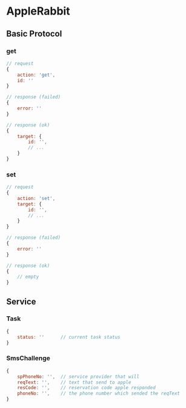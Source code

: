 # AppleRabbit

## Basic Protocol

### get
```javascript
// request
{
	action: 'get',
	id: ''
}

// response (failed)
{
	error: ''
}

// response (ok)
{
	target: {
		id: '',
		// ...
	}
}
```

### set

```javascript
// request
{
	action: 'set',
	target: {
		id: '',
		// ...
	}
}

// response (failed)
{
	error: ''
}

// response (ok)
{
	// empty
}
```

## Service

### Task

```javascript
{
	status: ''		// current task status
}
```

### SmsChallenge

```javascript
{
	spPhoneNo: '',	// service provider that will 
	reqText: '',	// text that send to apple
	resCode: '',	// reservation code apple responded
	phoneNo: '',	// the phone number which sended the reqText
}
```
